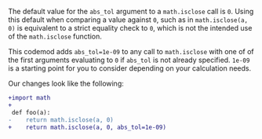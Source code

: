 The default value for the `abs_tol` argument to a `math.isclose` call is `0`. Using this default when comparing a value against `0`, such as in `math.isclose(a, 0)` is equivalent to a strict equality check to `0`, which is not the intended use of the `math.isclose` function.

This codemod adds `abs_tol=1e-09` to any call to `math.isclose` with one of of the first arguments evaluating to `0` if `abs_tol` is not already specified. `1e-09` is a starting point for you to consider depending on your calculation needs.

Our changes look like the following:
```diff
+import math
+
 def foo(a):
-    return math.isclose(a, 0)
+    return math.isclose(a, 0, abs_tol=1e-09)
```
